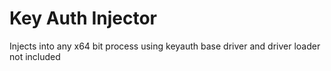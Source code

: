 # Key Auth Injector
 
Injects into any x64 bit process using keyauth base driver and driver loader not included
